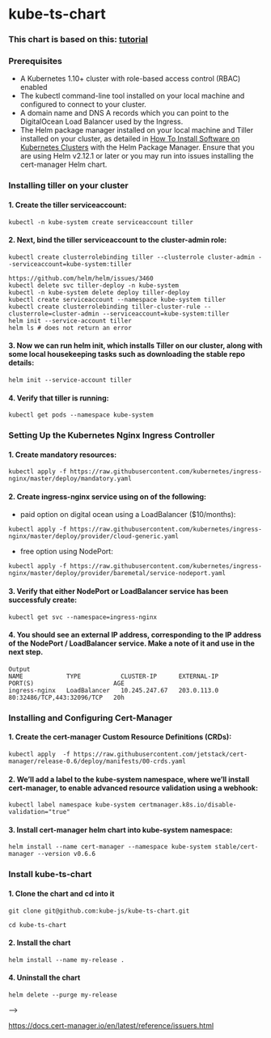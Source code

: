 # kube-ts-chart

### This chart is based on this: [tutorial](https://www.digitalocean.com/community/tutorials/how-to-set-up-an-nginx-ingress-with-cert-manager-on-digitalocean-kubernetes)

### Prerequisites

- A Kubernetes 1.10+ cluster with role-based access control (RBAC) enabled
- The kubectl command-line tool installed on your local machine and configured to connect to your cluster.
- A domain name and DNS A records which you can point to the DigitalOcean Load Balancer used by the Ingress.
- The Helm package manager installed on your local machine and Tiller installed on your cluster, as detailed in [How To Install Software on Kubernetes Clusters](https://www.digitalocean.com/community/tutorials/how-to-install-software-on-kubernetes-clusters-with-the-helm-package-manager) with the Helm Package Manager. Ensure that you are using Helm v2.12.1 or later or you may run into issues installing the cert-manager Helm chart.

### Installing tiller on your cluster

#### 1. Create the tiller serviceaccount:
```
kubectl -n kube-system create serviceaccount tiller
```

#### 2. Next, bind the tiller serviceaccount to the cluster-admin role:

```
kubectl create clusterrolebinding tiller --clusterrole cluster-admin --serviceaccount=kube-system:tiller
```

```
https://github.com/helm/helm/issues/3460
kubectl delete svc tiller-deploy -n kube-system
kubectl -n kube-system delete deploy tiller-deploy
kubectl create serviceaccount --namespace kube-system tiller
kubectl create clusterrolebinding tiller-cluster-rule --clusterrole=cluster-admin --serviceaccount=kube-system:tiller
helm init --service-account tiller
helm ls # does not return an error
```

#### 3. Now we can run helm init, which installs Tiller on our cluster, along with some local housekeeping tasks such as downloading the stable repo details:
```
helm init --service-account tiller
```

#### 4. Verify that tiller is running: 

```
kubectl get pods --namespace kube-system
```

### Setting Up the Kubernetes Nginx Ingress Controller

#### 1. Create mandatory resources:

```
kubectl apply -f https://raw.githubusercontent.com/kubernetes/ingress-nginx/master/deploy/mandatory.yaml
```

#### 2. Create ingress-nginx service using on of the following:
- paid option on digital ocean using a LoadBalancer (\$10/months):

```
kubectl apply -f https://raw.githubusercontent.com/kubernetes/ingress-nginx/master/deploy/provider/cloud-generic.yaml
```

- free option using NodePort:

```
kubectl apply -f https://raw.githubusercontent.com/kubernetes/ingress-nginx/master/deploy/provider/baremetal/service-nodeport.yaml
```

#### 3. Verify that either NodePort or LoadBalancer service has been successfuly create:

```
kubectl get svc --namespace=ingress-nginx
```

#### 4. You should see an external IP address, corresponding to the IP address of the NodePort / LoadBalancer service. Make a note of it and use in the next step.

```
Output
NAME            TYPE           CLUSTER-IP      EXTERNAL-IP       PORT(S)                      AGE
ingress-nginx   LoadBalancer   10.245.247.67   203.0.113.0   80:32486/TCP,443:32096/TCP   20h
```

### Installing and Configuring Cert-Manager

#### 1. Create the cert-manager Custom Resource Definitions (CRDs): 
```
kubectl apply  -f https://raw.githubusercontent.com/jetstack/cert-manager/release-0.6/deploy/manifests/00-crds.yaml
```

#### 2. We’ll add a label to the kube-system namespace, where we’ll install cert-manager, to enable advanced resource validation using a webhook:

```
kubectl label namespace kube-system certmanager.k8s.io/disable-validation="true"
```

#### 3. Install cert-manager helm chart into kube-system namespace:

```
helm install --name cert-manager --namespace kube-system stable/cert-manager --version v0.6.6
```

### Install kube-ts-chart

#### 1. Clone the chart and cd into it
```
git clone git@github.com:kube-js/kube-ts-chart.git

cd kube-ts-chart
```

#### 2. Install the chart
```
helm install --name my-release . 
```

#### 4. Uninstall the chart
```
helm delete --purge my-release
```
 -->

https://docs.cert-manager.io/en/latest/reference/issuers.html